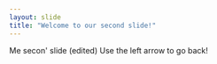 ```yaml
---
layout: slide
title: "Welcome to our second slide!"
---
```

Me secon' slide (edited)
Use the left arrow to go back!
